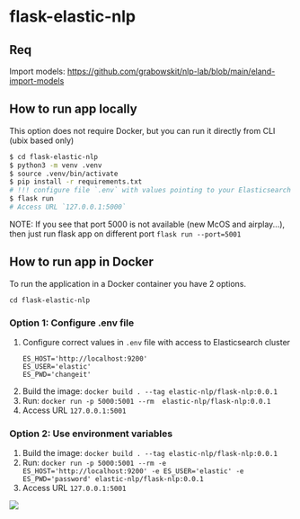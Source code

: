 # flask-elastic-nlp

## Req
Import models: https://github.com/grabowskit/nlp-lab/blob/main/eland-import-models

## How to run app locally
This option does not require Docker, but you can run it directly from CLI (ubix based only) 

```bash
$ cd flask-elastic-nlp
$ python3 -m venv .venv
$ source .venv/bin/activate
$ pip install -r requirements.txt
# !!! configure file `.env` with values pointing to your Elasticsearch cluster
$ flask run
# Access URL `127.0.0.1:5000`
```
NOTE: If you see that port 5000 is not available (new McOS and airplay...), then just run flask app on different port `flask run --port=5001`

## How to run app in Docker
To run the application in a Docker container you have 2 options.

`cd flask-elastic-nlp`

### Option 1: Configure .env file
1. Configure correct values in `.env` file with access to Elasticsearch cluster
   ```
   ES_HOST='http://localhost:9200'
   ES_USER='elastic'
   ES_PWD='changeit'
    ```
2. Build the image: `docker build . --tag elastic-nlp/flask-nlp:0.0.1`
3. Run: `docker run -p 5000:5001 --rm  elastic-nlp/flask-nlp:0.0.1`
4. Access URL `127.0.0.1:5001`

### Option 2: Use environment variables
1. Build the image: `docker build . --tag elastic-nlp/flask-nlp:0.0.1`
2. Run: `docker run -p 5000:5001 --rm -e ES_HOST='http://localhost:9200' -e ES_USER='elastic' -e ES_PWD='password' elastic-nlp/flask-nlp:0.0.1`
3. Access URL `127.0.0.1:5001`

![](app.png)